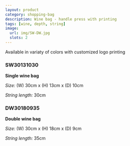 ```yaml
---
layout: product
category: shopping-bag
description: Wine bag - handle press with printing
tags: [wine, depth, string]
image:
  url: img/SW-DW.jpg
  slots: 2
---
```


Available in variaty of colors with customized logo printing

### SW30131030

**Single wine bag**

*Size:* (W) 30cm x (H) 13cm x (D) 10cm

*String length:* 30cm

### DW30180935

**Double wine bag**

*Size:* (W) 30cm x (H) 18cm x (D) 9cm

*String length:* 35cm
